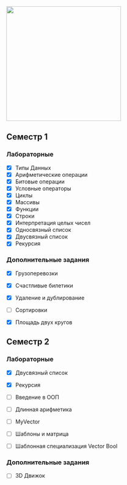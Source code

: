 <img src='https://i.pinimg.com/736x/8b/1b/90/8b1b90c4fdcc2f166651607b4d3344b8.jpg' height=300 wigth=300>


## Семестр 1

### Лабораторные

 - [x] Типы Данных
 - [x] Арифметические операции
 - [x] Битовые операции
 - [x] Условные операторы
 - [x] Циклы
 - [x] Массивы
 - [x] Функции
 - [x] Строки
 - [x] Интерпретация целых чисел
 - [x] Односвязный список
 - [x] Двусвязный список
 - [x] Рекурсия

### Дополнительные задания
- [x] Грузоперевозки
- [x] Счастливые билетики
- [x] Удаление и дублирование
- [ ] Сортировки
- [x] Площадь двух кругов



## Семестр 2

### Лабораторные

 - [x] Двусвязный список
 - [x] Рекурсия
 - [ ] Введение в ООП
 - [ ] Длинная арифметика
 - [ ] MyVector
 - [ ] Шаблоны и матрица
 - [ ] Шаблонная специализация Vector Bool


### Дополнительные задания

 - [ ] 3D Движок
